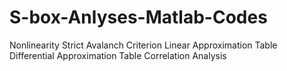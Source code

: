 # S-box-Anlyses-Matlab-Codes
Nonlinearity
Strict Avalanch Criterion
Linear Approximation Table
Differential Approximation Table
Correlation Analysis 
